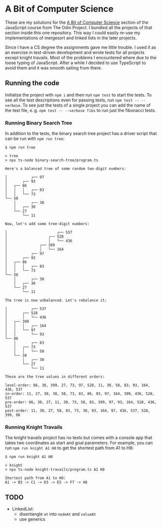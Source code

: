 # A Bit of Computer Science

These are my solutions for the [A Bit of Computer Science](https://www.theodinproject.com/paths/full-stack-javascript/courses/javascript#a-bit-of-computer-science) section of the JavaScript course from The Odin Project. I bundled all the projects of that section inside this one repository. This way I could easily re-use my implementations of mergesort and linked lists in the later projects.

Since I have a CS degree the assignments gave me little trouble. I used it as an exercise in test-driven development and wrote tests for all projects except knight travails. Most of the problems I encountered where due to the loose typing of JavaScript. After a while I decided to use TypeScript to avoid them and it was smooth sailing from there.

## Running the code
Initialize the project with `npm i` and then run `npm test` to start the tests. To see all the test descriptions even for passing tests, run `npm test -- --verbose`. To see just the tests of a single project you can add the name of the test file, e.&thinsp;g. `npm test -- --verbose fibs` to run just the fibonacci tests.

### Running Binary Search Tree
In addition to the tests, the binary search tree project has a driver script that can be run with `npm run tree`:

```
$ npm run tree

> tree
> npx ts-node binary-search-tree/program.ts

Here's a balanced tree of some random two-digit numbers:

│           ┌── 97
│       ┌── 93
│   ┌── 86
│   │   │   ┌── 83
│   │   └── 73
└── 58
    │       ┌── 38
    │   ┌── 30
    └── 27
        └── 11

Now, let's add some tree-digit numbers:

│                       ┌── 537
│                   ┌── 528
│                   │   └── 436
│               ┌── 399
│               │   └── 164
│           ┌── 97
│       ┌── 93
│   ┌── 86
│   │   │   ┌── 83
│   │   └── 73
└── 58
    │       ┌── 38
    │   ┌── 30
    └── 27
        └── 11

The tree is now unbalanced. Let's rebalance it:

│           ┌── 537
│       ┌── 528
│       │   └── 436
│   ┌── 399
│   │   │   ┌── 164
│   │   └── 97
│   │       └── 93
└── 86
    │       ┌── 83
    │   ┌── 73
    │   │   └── 58
    └── 38
        │   ┌── 30
        └── 27
            └── 11

These are the tree values in different orders:

level-order: 86, 38, 399, 27, 73, 97, 528, 11, 30, 58, 83, 93, 164, 436, 537
in-order: 11, 27, 30, 38, 58, 73, 83, 86, 93, 97, 164, 399, 436, 528, 537
pre-order: 86, 38, 27, 11, 30, 73, 58, 83, 399, 97, 93, 164, 528, 436, 537
post-order: 11, 30, 27, 58, 83, 73, 38, 93, 164, 97, 436, 537, 528, 399, 86
```

### Running Knight Travails
The knight travails project has no tests but comes with a console app that takes two coordinates as start and goal parameters. For example, you can run `npm run knight A1 H8` to get the shortest path from A1 to H8:

```
$ npm run knight A1 H8

> knight
> npx ts-node knight-travails/program.ts A1 H8

Shortest path from A1 to H8:
A1 -> B3 -> C1 -> D3 -> E5 -> F7 -> H8
```

## TODO
- LinkedList:
    - disentangle `at` into `nodeAt` and `valueAt`
    - use generics
